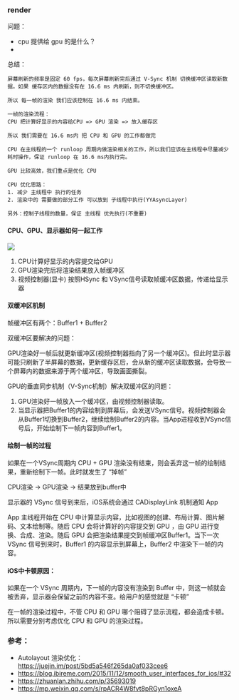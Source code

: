 ### render

问题：
- cpu 提供给 gpu 的是什么？
- 

总结：
```
屏幕刷新的频率是固定 60 fps，每次屏幕刷新完后通过 V-Sync 机制 切换缓冲区读取新数据。如果 缓存区内的数据没有在 16.6 ms 内刷新，则不切换缓冲区。

所以 每一帧的渲染 我们应该控制在 16.6 ms 内结束。

一帧的渲染流程：
CPU 把计算好显示的内容给CPU => GPU 渲染 => 放入缓存区

所以 我们需要在 16.6 ms内 把 CPU 和 GPU 的工作都做完

CPU 在主线程的一个 runloop 周期内做渲染相关的工作，所以我们应该在主线程中尽量减少耗时操作，保证 runloop 在 16.6 ms内执行完。

GPU 比较高效，我们重点是优化 CPU

CPU 优化思路：
1. 减少 主线程中 执行的任务
2. 渲染中的 需要做的部分工作 可以放到 子线程中执行(YYAsyncLayer)

另外：控制子线程的数量，保证 主线程 优先执行(不重要)
```

#### CPU、GPU、显示器如何一起工作

![](http://pc5ouzvhg.bkt.clouddn.com/A22332C0-4155-4825-B2CD-CB21354BD41F.jpg)

1. CPU计算好显示的内容提交给GPU
2. GPU渲染完后将渲染结果放入帧缓冲区
3. 视频控制器(显卡) 按照HSync 和 VSync信号读取帧缓冲区数据，传递给显示器

#### 双缓冲区机制

帧缓冲区有两个：Buffer1 + Buffer2

双缓冲区要解决的问题：

GPU渲染好一帧后就更新缓冲区(视频控制器指向了另一个缓冲区)。但此时显示器可能只刷新了半屏幕的数据，更新缓存区后，会从新的缓冲区读取数据，会导致一个屏幕内的数据来源于两个缓冲区，导致画面撕裂。

GPU的垂直同步机制（V-Sync机制）解决双缓冲区的问题：
1. GPU渲染好一帧放入一个缓冲区，由视频控制器读取。
2. 当显示器把Buffer1的内容绘制到屏幕后，会发送VSync信号。视频控制器会从Buffer1切换到Buffer2，继续绘制Buffer2的内容。当App进程收到VSync信号后，开始绘制下一帧内容到Buffer1。

#### 绘制一帧的过程

如果在一个VSync周期内 CPU + GPU 渲染没有结束，则会丢弃这一帧的绘制结果，重新绘制下一帧。此时就发生了 “掉帧”

CPU渲染 -> GPU渲染 -> 结果放到buffer中

显示器的 VSync 信号到来后，iOS系统会通过 CADisplayLink 机制通知 App

App 主线程开始在 CPU 中计算显示内容，比如视图的创建、布局计算、图片解码、文本绘制等。随后 CPU 会将计算好的内容提交到 GPU ，由 GPU 进行变换、合成、渲染。随后 GPU 会把渲染结果提交到帧缓冲区Buffer1。当下一次 VSync 信号到来时，Buffer1 的内容显示到屏幕上，Buffer2 中渲染下一帧的内容。

#### iOS中卡顿原因：

如果在一个 VSync 周期内，下一帧的内容没有渲染到 Buffer 中，则这一帧就会被丢弃，显示器会保留之前的内容不变。给用户的感觉就是 “卡顿”

在一帧的渲染过程中，不管 CPU 和 GPU 哪个阻碍了显示流程，都会造成卡顿。所以需要分别考虑优化 CPU 和 GPU 的渲染过程。

  
### 参考：
- Autolayout 渲染优化：https://juejin.im/post/5bd5a546f265da0af033cee6
- https://blog.ibireme.com/2015/11/12/smooth_user_interfaces_for_ios/#32
- https://zhuanlan.zhihu.com/p/35693019
- https://mp.weixin.qq.com/s/rpACR4W8fvt8pRGyn1oxeA  
